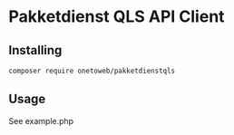 # Pakketdienst QLS API Client

## Installing 

```bash
composer require onetoweb/pakketdienstqls
```

## Usage

See example.php